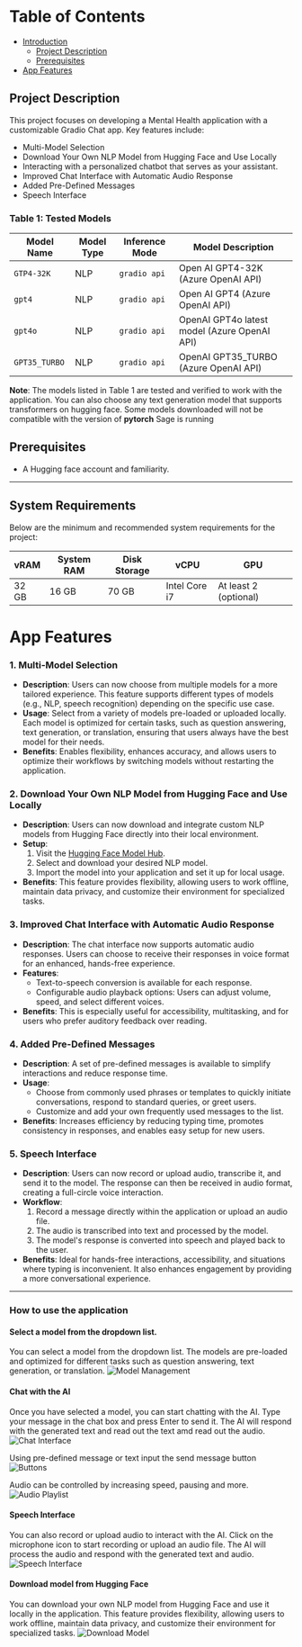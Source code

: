 # Table of Contents
- [Introduction](#nvidia-ai-workbench-introduction)
   - [Project Description](#project-description)
   - [Prerequisites](#prerequisites)
- [App Features](#app-features)


## Project Description
This project focuses on developing a Mental Health application with a customizable Gradio Chat app. Key features include:
- Multi-Model Selection
- Download Your Own NLP Model from Hugging Face and Use Locally
- Interacting with a personalized chatbot that serves as your assistant.
- Improved Chat Interface with Automatic Audio Response
- Added Pre-Defined Messages
- Speech Interface

### Table 1: Tested Models

| Model Name                           | Model Type | Inference Mode | Model Description                                   |
|--------------------------------------|------------|----------------|-----------------------------------------------------|
| `GTP4-32K` | NLP        | `gradio api` |  Open AI GPT4-32K (Azure OpenAI API)                           |
| `gpt4`                               | NLP        | `gradio api`   | Open AI GPT4 (Azure OpenAI API)                     |
| `gpt4o`                              | NLP        | `gradio api`   | OpenAI GPT4o latest model (Azure OpenAI API)       |
| `GPT35_TURBO`                        | NLP        | `gradio api`   | OpenAI GPT35_TURBO (Azure OpenAI API)  |



**Note**: The models listed in Table 1 are tested and verified to work with the application. You can also choose any text generation model that supports transformers on hugging face. Some models downloaded will not be compatible with the version of **pytorch** Sage is running

## Prerequisites
- A Hugging face account and familiarity.

---

## System Requirements
Below are the minimum and recommended system requirements for the project:

| vRAM  | System RAM | Disk Storage | vCPU          | GPU                   |
|-------|------------|--------------|---------------|-----------------------|
| 32 GB | 16 GB      | 70 GB        | Intel Core i7 | At least 2 (optional) |


# App Features

### 1. Multi-Model Selection
   - **Description**: Users can now choose from multiple models for a more tailored experience. This feature supports different types of models (e.g., NLP, speech recognition) depending on the specific use case.
   - **Usage**: Select from a variety of models pre-loaded or uploaded locally. Each model is optimized for certain tasks, such as question answering, text generation, or translation, ensuring that users always have the best model for their needs.
   - **Benefits**: Enables flexibility, enhances accuracy, and allows users to optimize their workflows by switching models without restarting the application.

### 2. Download Your Own NLP Model from Hugging Face and Use Locally
   - **Description**: Users can now download and integrate custom NLP models from Hugging Face directly into their local environment.
   - **Setup**:
     1. Visit the [Hugging Face Model Hub](https://huggingface.co/models).
     2. Select and download your desired NLP model.
     3. Import the model into your application and set it up for local usage.
   - **Benefits**: This feature provides flexibility, allowing users to work offline, maintain data privacy, and customize their environment for specialized tasks.

### 3. Improved Chat Interface with Automatic Audio Response
   - **Description**: The chat interface now supports automatic audio responses. Users can choose to receive their responses in voice format for an enhanced, hands-free experience.
   - **Features**:
     - Text-to-speech conversion is available for each response.
     - Configurable audio playback options: Users can adjust volume, speed, and select different voices.
   - **Benefits**: This is especially useful for accessibility, multitasking, and for users who prefer auditory feedback over reading.

### 4. Added Pre-Defined Messages
   - **Description**: A set of pre-defined messages is available to simplify interactions and reduce response time.
   - **Usage**:
     - Choose from commonly used phrases or templates to quickly initiate conversations, respond to standard queries, or greet users.
     - Customize and add your own frequently used messages to the list.
   - **Benefits**: Increases efficiency by reducing typing time, promotes consistency in responses, and enables easy setup for new users.

### 5. Speech Interface
   - **Description**: Users can now record or upload audio, transcribe it, and send it to the model. The response can then be received in audio format, creating a full-circle voice interaction.
   - **Workflow**:
     1. Record a message directly within the application or upload an audio file.
     2. The audio is transcribed into text and processed by the model.
     3. The model's response is converted into speech and played back to the user.
   - **Benefits**: Ideal for hands-free interactions, accessibility, and situations where typing is inconvenient. It also enhances engagement by providing a more conversational experience.

---
### How to use the application
#### Select a model from the dropdown list.
You can select a model from the dropdown list. The models are pre-loaded and optimized for different tasks such as question answering, text generation, or translation. 
![Model Management](images/model-management.png)

#### Chat with the AI
Once you have selected a model, you can start chatting with the AI. Type your message in the chat box and press Enter to send it. The AI will respond with the generated text and read out the text amd read out the audio.
![Chat Interface](images/chat-interface.png)

Using pre-defined message or text input the send message button
![Buttons](images/send-message-buttuns.png)

Audio can be controlled by increasing speed, pausing and more.
![Audio Playlist](images/audio.png)

#### Speech Interface
You can also record or upload audio to interact with the AI. Click on the microphone icon to start recording or upload an audio file. The AI will process the audio and respond with the generated text and audio.
![Speech Interface](images/speech.png)

#### Download model from Hugging Face
You can download your own NLP model from Hugging Face and use it locally in the application. This feature provides flexibility, allowing users to work offline, maintain data privacy, and customize their environment for specialized tasks.
![Download Model](images/model-download.png)

